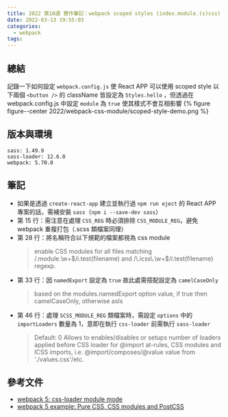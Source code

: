 ```yaml
---
title: 2022 第10週 實作筆記：webpack scoped styles (index.module.(s)css)
date: 2022-03-13 19:55:03
categories:
  - webpack
tags:
---
```


## 總結

記錄一下如何設定 `webpack.config.js` 使 React APP 可以使用 scoped style
以下兩個 `<button />` 的 className 皆設定為 `Styles.hello` ，但透過在 webpack.config.js 中設定 `module` 為 `true` 使其樣式不會互相影響
{% figure figure--center 2022/webpack-css-module/scoped-style-demo.png %}

## 版本與環境

```
sass: 1.49.9
sass-loader: 12.6.0
webpack: 5.70.0
```

## 筆記

<script src="https://gist.github.com/tzynwang/836b24fe413e95e9d58f79e72d01e75d.js"></script>

- 如果是透過 `create-react-app` 建立並執行過 `npm run eject` 的 React APP 專案的話，需補安裝 `sass`（`npm i --save-dev sass`）
- 第 15 行：需注意在處理 `CSS_REG` 時必須排除 `CSS_MODULE_REG`，避免 webpack 重複打包（.scss 類檔案同理）
- 第 28 行：將名稱符合以下規範的檔案都視為 css module
  > enable CSS modules for all files matching /\.module\.\w+$/i.test(filename) and /\.icss\.\w+$/i.test(filename) regexp.
- 第 33 行：因 `namedExport` 設定為 `true` 故此處需搭配設定為 `camelCaseOnly`
  > based on the modules.namedExport option value, if true then camelCaseOnly, otherwise asIs
- 第 46 行：處理 `SCSS_MODULE_REG` 類檔案時，需設定 `options` 中的 `importLoaders` 數量為 1，意即在執行 `css-loader` 前需執行 `sass-loader`
  > Default: 0
  > Allows to enables/disables or setups number of loaders applied before CSS loader for @import at-rules, CSS modules and ICSS imports, i.e. @import/composes/@value value from './values.css'/etc.

## 參考文件

- [webpack 5: css-loader module mode](https://webpack.js.org/loaders/css-loader/#object-2)
- [webpack 5 example: Pure CSS, CSS modules and PostCSS](https://webpack.js.org/loaders/css-loader/#pure-css-css-modules-and-postcss)
